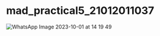 # mad_practical5_21012011037
![WhatsApp Image 2023-10-01 at 14 19 49](https://github.com/Vivekkanjiya/mad_practical5_21012011037/assets/98510847/fa8dc3af-4a2a-4bf1-8572-d982ea788e4f)

